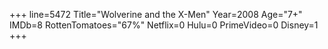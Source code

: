 +++
line=5472
Title="Wolverine and the X-Men"
Year=2008
Age="7+"
IMDb=8
RottenTomatoes="67%"
Netflix=0
Hulu=0
PrimeVideo=0
Disney=1
+++

